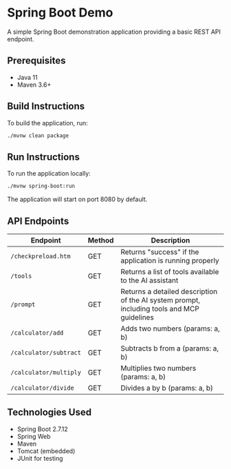 # Spring Boot Demo

A simple Spring Boot demonstration application providing a basic REST API endpoint.

## Prerequisites

* Java 11
* Maven 3.6+

## Build Instructions

To build the application, run:

```bash
./mvnw clean package
```

## Run Instructions

To run the application locally:

```bash
./mvnw spring-boot:run
```

The application will start on port 8080 by default.

## API Endpoints

| Endpoint | Method | Description |
|----------|--------|-------------|
| `/checkpreload.htm` | GET | Returns "success" if the application is running properly |
| `/tools` | GET | Returns a list of tools available to the AI assistant |
| `/prompt` | GET | Returns a detailed description of the AI system prompt, including tools and MCP guidelines |
| `/calculator/add` | GET | Adds two numbers (params: a, b) |
| `/calculator/subtract` | GET | Subtracts b from a (params: a, b) |
| `/calculator/multiply` | GET | Multiplies two numbers (params: a, b) |
| `/calculator/divide` | GET | Divides a by b (params: a, b) |

## Technologies Used

* Spring Boot 2.7.12
* Spring Web
* Maven
* Tomcat (embedded)
* JUnit for testing